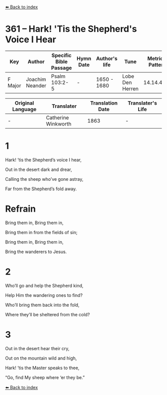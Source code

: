 [⬅️ Back to index](../README.md)

# 361 – Hark! 'Tis the Shepherd's Voice I Hear

Key | Author   | Specific Bible Passage     |Hymn Date |Author's life |Tune |Metrical Pattern   |Composer/Source                                                                                        
-- | --------- | ---------------------------|----------|--------------|-----|-------------------|-------------   
F Major  | Joachim Neander      | Psalm 103:2-5 | -  | 1650 - 1680 | Lobe Den Herren | 14.14.4.7.8 | Chorale Book for England, 1863 

Original Language | Translater | Translation Date   | Translater's Life     
----------------- | --------- | --------------------|-------------   
\-  | Catherine Winkworth      | 1863 | -  | 1827 - 1878 



# 1

Hark! ’tis the Shepherd’s voice I hear,

Out in the desert dark and drear,

Calling the sheep who’ve gone astray,

Far from the Shepherd’s fold away.



# Refrain

Bring them in, Bring them in,

Bring them in from the fields of sin;

Bring them in, Bring them in,

Bring the wanderers to Jesus.



# 2

Who’ll go and help the Shepherd kind,

Help Him the wandering ones to find?

Who’ll bring them back into the fold,

Where they’ll be sheltered from the cold?



# 3

Out in the desert hear their cry,

Out on the mountain wild and high,

Hark! ’tis the Master speaks to thee,

“Go, find My sheep where ‘er they be.”

[⬅️ Back to index](../README.md)
